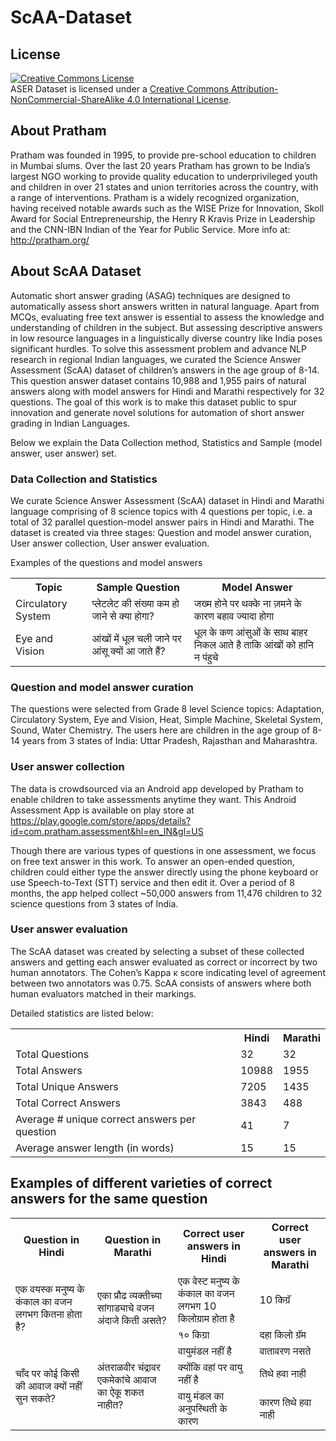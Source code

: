 # ScAA-Dataset

## License
<a rel="license" href="http://creativecommons.org/licenses/by-nc-sa/4.0/"><img alt="Creative Commons License" style="border-width:0" src="https://i.creativecommons.org/l/by-nc-sa/4.0/88x31.png" /></a><br />ASER Dataset</span>  is licensed under a <a rel="license" href="http://creativecommons.org/licenses/by-nc-sa/4.0/">Creative Commons Attribution-NonCommercial-ShareAlike 4.0 International License</a>.


## About Pratham
Pratham was founded in 1995, to provide pre-school education to children in Mumbai slums. Over the last 20 years Pratham has grown to be India’s largest NGO working to provide quality education to underprivileged youth and 
children in over 21 states and union territories across the country, with a range of interventions. Pratham is a widely recognized organization, having received notable awards such as the WISE Prize for Innovation, 
Skoll Award for Social Entrepreneurship, the Henry R Kravis Prize in Leadership and the CNN-IBN Indian of the Year for Public Service. More info at: http://pratham.org/


## About ScAA Dataset
Automatic short answer grading (ASAG) techniques are designed to automatically assess short answers written in natural language. Apart from MCQs, evaluating free text answer is essential to assess the knowledge and understanding of children in the subject. But assessing descriptive answers in low resource languages in a linguistically diverse country like India poses significant hurdles. To solve this assessment problem and advance NLP research in regional Indian languages, we curated the Science Answer Assessment (ScAA) dataset of children’s answers in the age group of 8-14. This question answer dataset contains 10,988 and 1,955 pairs of natural answers along with model answers for Hindi and Marathi respectively for 32 questions.
The goal of this work is to make this dataset public to spur innovation and generate novel solutions for automation of short answer grading in Indian Languages.

Below we explain the Data Collection method, Statistics and Sample (model answer, user answer) set.

### Data Collection and Statistics

We curate Science Answer Assessment (ScAA) dataset in Hindi and Marathi language comprising of 8 science topics with 4 questions per topic, i.e. a total of 32 parallel question-model answer pairs in Hindi and Marathi. The dataset is created via three stages: Question and model answer curation, User answer collection, User answer evaluation. 

Examples of the questions and model answers
<table>
  <tr>
  <th>Topic</th>
  <th>Sample Question</th>
  <th>Model Answer</th>
  </tr>
  <tr>
    <td>Circulatory System</td>
    <td>प्लेटलेट की संख्या कम हो जाने से क्या होगा?</td>
    <td>जख्म होने पर थक्के ना ज़मने के कारण बहाव ज्यादा होगा</td>
  </tr>
  <tr>
    <td>Eye and Vision</td>
    <td>आंखों में धूल चली जाने पर आंसू क्यों आ जाते हैं?</td>
    <td>धूल के कण आंसुओं के साथ बाहर निकल आते है ताकि आंखों को हानि न पंहुचे</td>
  </tr>
  </table>

### Question and model answer curation
The questions were selected from Grade 8 level Science topics: Adaptation, Circulatory System, Eye and Vision, Heat, Simple Machine, Skeletal System, Sound, Water Chemistry.  The users here are children in the age group of 8-14 years from 3 states of India: Uttar Pradesh, Rajasthan and Maharashtra.

### User answer collection
The data is crowdsourced via an Android app developed by Pratham to enable children to take assessments anytime they want.  This Android Assessment App is available on play store at https://play.google.com/store/apps/details?id=com.pratham.assessment&hl=en_IN&gl=US 

Though there are various types of questions in one assessment, we focus on free text answer in this work. To answer an open-ended question, children could either type the answer directly using the phone keyboard or use Speech-to-Text (STT) service  and then edit it. 
     Over a period of 8 months, the app helped collect ~50,000 answers from 11,476 children to 32 science questions from 3 states of India.

### User answer evaluation
 The ScAA dataset was created by selecting a subset of these collected answers and getting each answer evaluated as correct or incorrect by two human annotators. The Cohen’s Kappa κ score indicating level of agreement between two annotators was 0.75. ScAA consists of answers where both human evaluators matched in their markings.
 
Detailed statistics are listed below:

<table>
  <tr>
  <th></th>
  <th>Hindi</th>
  <th>Marathi</th>
  </tr>
  <tr>
    <td>Total Questions	</td>
    <td>32</td>
    <td>32</td>
   </tr>
    <tr>
    <td>Total Answers</td>
    <td>10988</td>
    <td>1955</td>
   </tr>
   <tr>
    <td>Total Unique Answers</td>
    <td>7205</td>
    <td>1435</td>
   </tr>
    <tr>
    <td>Total Correct Answers</td>
    <td>3843</td>
    <td>488</td>
   </tr>
   <tr>
    <td>Average # unique correct answers per question	</td>
    <td>41</td>
    <td>7</td>
   </tr>
    <tr>
    <td>Average answer length (in words)</td>
    <td>15</td>
    <td>15</td>
   </tr>
</table>

  ## Examples of different varieties of correct answers for the same question
  <table>
  <tr>
    <th>Question in Hindi</th>
    <th>Question in Marathi</th>
    <th> Correct user answers in Hindi</th>
    <th> Correct user answers in Marathi</th>
  </tr>
  <tr>
    <td rowspan=3>एक वयस्क मनुष्य के कंकाल का वजन लगभग कितना होता है?</td><td rowspan=3>एका प्रौढ व्यक्तीच्या सांगाड्याचे वजन अंदाजे किती असते? </td>
  <tr><td>एक वेस्ट मनुष्य के कंकाल का वजन लगभग 10 किलोग्राम होता है</td><td>10 किग्रॅ</td></tr>
  <tr><td>१० किग्रा</td><td>दहा किलो ग्रॅम</td></tr>
	<tr>  <td rowspan=6>	चाँद पर कोई किसी की आवाज क्यों नहीं सुन सकते?</td><td rowspan=6>अंतराळवीर चंद्रावर एकमेकांचे आवाज का ऐकू शकत नाहीत?</td><td>वायुमंडल नहीं है</td><td>वातावरण नसते</td>
	</tr>
  <tr><td>	क्योंकि वहां पर वायु नहीं है</td><td>तिथे हवा नाही</td></tr>
	<tr><td>	वायु मंडल का अनुपस्थिती के कारण</td><td>कारण तिथे हवा नाही</td></tr>
  </table>
  
  

